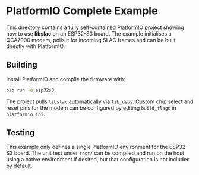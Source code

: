 # PlatformIO Complete Example

This directory contains a fully self-contained PlatformIO project
showing how to use **libslac** on an ESP32-S3 board.  The example
initialises a QCA7000 modem, polls it for incoming SLAC frames and can
be built directly with PlatformIO.

## Building

Install PlatformIO and compile the firmware with:

```bash
pio run -e esp32s3
```

The project pulls `libslac` automatically via `lib_deps`.
Custom chip select and reset pins for the modem can be configured by
editing `build_flags` in `platformio.ini`.

## Testing

This example only defines a single PlatformIO environment for the
ESP32-S3 board.  The unit test under `test/` can be compiled and run
on the host using a native environment if desired, but that
configuration is not included by default.

